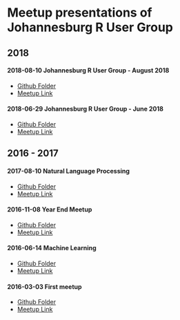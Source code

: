 # Meetup presentations of Johannesburg R User Group

## 2018
#### 2018-08-10 Johannesburg R User Group - August 2018
- [Github Folder](https://github.com/rusergroupcoza/meetup-presentations_johannesburg/tree/master/20180810-august_2018_meetup)
- [Meetup Link](https://www.meetup.com/Joburg-R-Users-Group/events/253089320/)

#### 2018-06-29 Johannesburg R User Group - June 2018
- [Github Folder](https://github.com/rusergroupcoza/meetup-presentations_johannesburg/tree/master/20180629-june_2018_meetup)
- [Meetup Link](https://www.meetup.com/Joburg-R-Users-Group/events/251372238/)

## 2016 - 2017
#### 2017-08-10 Natural Language Processing
- [Github Folder](https://github.com/rusergroupcoza/meetup-presentations_johannesburg/tree/master/20170810-natural_language_processing)
- [Meetup Link](https://www.meetup.com/Joburg-R-Users-Group/events/241169367/)
#### 2016-11-08 Year End Meetup
- [Github Folder](https://github.com/rusergroupcoza/meetup-presentations_johannesburg/tree/master/20161108-year_end_meetup
)
- [Meetup Link](https://www.meetup.com/Joburg-R-Users-Group/events/234647008/)
#### 2016-06-14 Machine Learning
- [Github Folder](https://github.com/rusergroupcoza/meetup-presentations_johannesburg/tree/master/20160614-machine_learning)
- [Meetup Link](https://www.meetup.com/Joburg-R-Users-Group/events/231335370/)
#### 2016-03-03 First meetup
- [Github Folder](https://github.com/rusergroupcoza/meetup-presentations_johannesburg/tree/master/20160303-first_meetup
)
- [Meetup Link](https://www.meetup.com/Joburg-R-Users-Group/events/228916427/)
